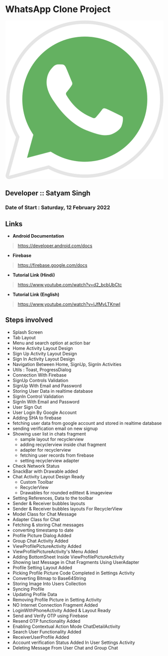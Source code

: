 # WhatsApp Clone Project
![This is an image](./app/src/main/res/drawable/whatsapp.png)

## Developer :: Satyam Singh

### Date of Start : Saturday, 12 February 2022

## Links

- **Android Documentation**
>  https://developer.android.com/docs
- **Firebase**
>  https://firebase.google.com/docs
- **Tutorial Link (Hindi)**
>  https://www.youtube.com/watch?v=d2_bcbUbCtc
- **Tutorial Link (English)**
>  https://www.youtube.com/watch?v=lJfMvLTKnwI  

## Steps involved

- Splash Screen
- Tab Layout 
- Menu and search option at action bar
- Home Activity Layout Design
- Sign Up Activity Layout Design
- Sign In Activity Layout Design
- Navigation Between Home, SignUp, SignIn Activities
- Utils : Toast, ProgressDialog
- Connection With Firebase 
- SignUp Controls Validation
- SignUp With Email and Password
- Storing User Data in realtime database
- SignIn Control Validation
- SignIn With Email and Password
- User Sign Out
- User Login By Google Account
- Adding SHA to firebase
- fetching user data from google account and stored in realtime database
- sending verification email on new signup
- Showing user list in chats fragment
    - sample layout for recyclerview
    - adding recyclerview inside chat fragment
    - adapter for recyclerview
    - fetching user records from firebase
    - setting recyclerview adapter
- Check Network Status
- SnackBar with Drawable added
- Chat Activity Layout Design Ready
    - Custom Toolbar
    - RecyclerView
    - Drawables for rounded edittext & imageview
- Setting References, Data to the toolbar
- Sender & Receiver bubbles layouts
- Sender & Receiver bubbles layouts For RecyclerView
- Model Class for Chat Message
- Adapter Class for Chat
- Fetching & storing Chat messages
- converting timestamp to date
- Profile Picture Dialog Added
- Group Chat Activity Added
- ViewProfilePictureActivity Added
- ViewProfilePictureActivity's Menu Added
- Adding BottomSheet Inside ViewProfilePictureActivity 
- Showing last Message in Chat Fragments Using UserAdapter
- Profile Setting Layout Added
- Picking Profile Picture Code Completed in Settings Activity
- Converting Bitmap to Base64String
- Storing Image Into Users Collection
- Syncing Profile
- Updating Profile Data
- Removing Profile Picture in Setting Activity
- NO Internet Connection Fragment Added
- LoginWithPhoneActivity Added & Layout Ready
- Send and Verify OTP using Firebase
- Resend OTP functionality Added
- Enabling Contextual Action Mode ChatDetailActivity
- Search User Functionality Added
- ReceiverUserProfile Added 
- Account verification Status Added In User Settings Activity
- Deleting Message From User Chat and Group Chat
   
